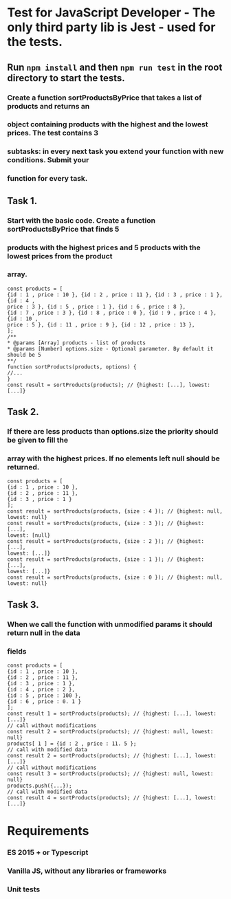 # Test for JavaScript Developer - The only third party lib is Jest - used for the tests.

## Run `npm install` and then `npm run test` in the root directory to start the tests.

### Create a function sortProductsByPrice that takes a list of products and returns an

### object containing products with the highest and the lowest prices. The test contains 3

### subtasks: in every next task you extend your function with new conditions. Submit your

### function for every task.

## Task 1.

### Start with the basic code. Create a function sortProductsByPrice that finds 5

### products with the highest prices and 5 products with the lowest prices from the product

### array.

```
const products = [
{id : 1 , price : 10 }, {id : 2 , price : 11 }, {id : 3 , price : 1 }, {id : 4 ,
price : 3 }, {id : 5 , price : 1 }, {id : 6 , price : 8 },
{id : 7 , price : 3 }, {id : 8 , price : 0 }, {id : 9 , price : 4 }, {id : 10 ,
price : 5 }, {id : 11 , price : 9 }, {id : 12 , price : 13 },
];
/**
* @params [Array] products - list of products
* @params [Number] options.size - Optional parameter. By default it
should be 5
**/
function sortProducts(products, options) {
//...
}
const result = sortProducts(products); // {highest: [...], lowest:
[...]}
```

## Task 2.

### If there are less products than options.size the priority should be given to fill the

### array with the highest prices. If no elements left null should be returned.

```
const products = [
{id : 1 , price : 10 },
{id : 2 , price : 11 },
{id : 3 , price : 1 }
];
const result = sortProducts(products, {size : 4 }); // {highest: null,
lowest: null}
const result = sortProducts(products, {size : 3 }); // {highest: [...],
lowest: [null}
const result = sortProducts(products, {size : 2 }); // {highest: [...],
lowest: [...]}
const result = sortProducts(products, {size : 1 }); // {highest: [...],
lowest: [...]}
const result = sortProducts(products, {size : 0 }); // {highest: null,
lowest: null}
```

## Task 3.

### When we call the function with unmodified params it should return null in the data

### fields

```
const products = [
{id : 1 , price : 10 },
{id : 2 , price : 11 },
{id : 3 , price : 1 },
{id : 4 , price : 2 },
{id : 5 , price : 100 },
{id : 6 , price : 0. 1 }
];
const result 1 = sortProducts(products); // {highest: [...], lowest:
[...]}
// call without modifications
const result 2 = sortProducts(products); // {highest: null, lowest: null}
products[ 1 ] = {id : 2 , price : 11. 5 };
// call with modified data
const result 2 = sortProducts(products); // {highest: [...], lowest:
[...]}
// call without modifications
const result 3 = sortProducts(products); // {highest: null, lowest: null}
products.push({...});
// call with modified data
const result 4 = sortProducts(products); // {highest: [...], lowest:
[...]}
```

# Requirements

### ES 2015 + or Typescript

### Vanilla JS, without any libraries or frameworks

### Unit tests
